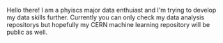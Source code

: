 Hello there! I am a phyiscs major data enthuiast and I'm trying to develop my data skills further. Currently you can only check my data analysis repositorys but hopefully my CERN machine learning repository will be public as well.
